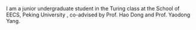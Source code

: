 I am a junior undergraduate student in the Turing class at the School of EECS, Peking University , co-advised by Prof. Hao Dong and Prof. Yaodong Yang.